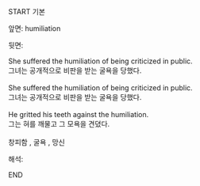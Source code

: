 START
기본

앞면:
humiliation


뒷면:
<div>She suffered the humiliation of being criticized in public. </div><div>그녀는 공개적으로 비판을 받는 굴욕을 당했다.</div><div><br></div><div><div>She suffered the humiliation of being criticized in public. </div><div><div>그녀는 공개적으로 비판을 받는 굴욕을 당했다.</div></div></div><div><br></div><div><div>He gritted his teeth against the humiliation. </div><div><div>그는 혀를 깨물고 그 모욕을 견뎠다.</div></div></div><div><br></div><div>창피함 , 굴욕 , 망신</div>


해석:

END